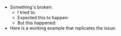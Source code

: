 * Something's broken:
  * I tried to:
  * Expected this to happen:
  * But this happened:
* Here is a working example that replicates the issue: